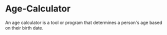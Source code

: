 # Age-Calculator
An age calculator is a tool or program that determines a person's age based on their birth date.

 